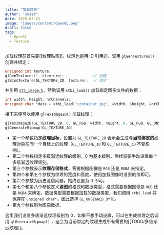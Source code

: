 ```yaml
---
title: "加载纹理"
author: "Roser"
date: 2025-03-21
image: "images/content/OpenGL.png"
draft: false
tags:
  - OpenGL
  - Texture
---
```

加载纹理前首先要[[纹理贴图]]，纹理也是用 ID 引用的，调用 `glGenTextures()` 创建并绑定：

```cpp
unsigned int texture;
glGenTextures(1, &texture);             // 创建
glBindTexture(GL_TEXTURE_2D, texture);  // 绑定
```

并引用 [`stb_image.h`](../图像加载库)，然后调用 `stbi_load()` 加载指定图像文件的数据：

```cpp
int width, height, nrChannels;
unsigned char *data = stbi_load("container.jpg", &width, &height, &nrChannels, 0);
```

接下来便可以使用 `glTexImage2D()` 加载纹理：

```cpp
glTexImage2D(GL_TEXTURE_2D, 0, GL_RGB, width, height, 0, GL_RGB, GL_UNSIGNED_BYTE, data);
glGenerateMipmap(GL_TEXTURE_2D);
```

- 第一个参数指定**纹理目标**，设置为 `GL_TEXTURE_2D` 表示会生成与**当前绑定的**纹理对象在同一个目标上的纹理（`GL_TEXTURE_1D` 和 `GL_TEXTURE_3D` 不受影响）。
- 第二个参数指定多级渐远纹理的级别，0 为基本级别，后续需要手动设置每个多级渐远纹理级别。
- 第三个参数表示**纹理存储格式**，需要根据图像是 `RGB` 还是 `RGBA` 来指定。
- 第四个和第五个参数为纹理的宽度和高度，使用加载图像时设置的值即可。
- 第六个参数为历史遗留问题，始终设置为 0 即可。
- 第七个和第八个参数定义**源图**的格式和数据类型，格式需要根据图像是 `RGB` 还是 `RGBA` 来确定，数据类型需要根据加载的数据类型，我们调用 `stbi_load` 并保存在 `unsigned char*`，因此选择 `GL_UNSIGNED_BYTE`。
- 第九个参数则为图像数据。

这里我们设置多级渐远纹理级别为 0，如果不想手动设置，可以在生成纹理之后调用 `glGenerateMipmap()` ，这会为当前绑定的纹理生成所有需要的[[TODO/多级渐远纹理]]。